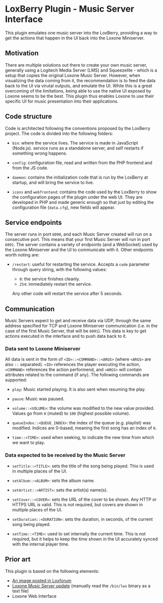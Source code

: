 # LoxBerry Plugin - Music Server Interface

This plugin emulates one music server into the LoxBerry, providing a way to get
the actions that happen in the UI back into the Loxone Miniserver.

## Motivation

There are multiple solutions out there to create your own music server,
generally using a Logitech Media Server (LMS) and Squeezelite - which is a
setup that copies the original Loxone Music Server. However, when visualizing
the data coming from it, the recommendation is to feed the data back to the UI
via virutal outputs, and emulate the UI. While this is a great overcoming of
the limitations, being able to use the native UI exposed by Loxone seems to be
the best. This plugin thus enables Loxone to use their specific UI for music
presentation into their applications.

## Code structure

Code is architected following the conventions proposed by the LoxBerry project.
The code is divided into the following folders:

- `bin`: where the service lives. The service is made in JavaScript (Node.js).
  service runs as a standalone server, and self restarts if something wrong
  happens.

- `config`: configuration file, read and written from the PHP frontend and from
  the JS code.

- `daemon`: contains the initialization code that is run by the LoxBerry at
  startup, and will bring the service to live.

- `icons` and `webfrontend`: contains the code used by the LoxBerry to show the
  configuration pages of the plugin under the web UI. They are developed in PHP
  and made generic enough so that just by editing the configuration file
  (`data.cfg`), new fields will appear.

## Service endpoints

The server runs in port `6090`, and each Music Server created will run on a
consecutive port. This means that your first Music Server will run in port
`6091`. The server contains a variety of endpoints (and a WebSocket) used by the
Loxone Miniserver and the UI to communicate with it. Other endpoints worth
noting are:

- `/restart`: useful for restarting the service. Accepts a `code` parameter
  through query string, with the following values:

  - `0`: the service finishes cleanly.
  - `254`: immediately restart the service.

  Any other code will restart the service after 5 seconds.

## Communication

Music Servers expect to get and receive data via UDP, through the same address
specified for TCP and Loxone Miniserver communication (i.e. in the case of the
first Music Server, that will be `6091`). This data is key to get actions
executed in the interface and to push data back to it.

### Data sent to Loxone Miniserver

All data is sent in the form of `<ID>::<COMMAND>::<ARGS>` (where `<ARGS>`
are also `::` separated). `<ID>` references the player executing the action,
`<COMMAND>` references the action performend, and `<ARGS>` will contain
attributes related to the command (if any). The following commands are
supported:

- `play`: Music started playing. It is also sent when resuming the play.

- `pause`: Music was paused.

- `volume::<VOLUME>`: the volume was modified to the new value provided. Values
  go from `0` (muted) to `100` (highest possible volume).

- `queueIndex::<QUEUE_INDEX>`: the index of the queue (e.g. playlist) was
  modified. Indices are 0-based, meaning the first song has an index of `0`.

- `time::<TIME>`: used when seeking, to indicate the new time from which we
  want to play.

### Data expected to be received by the Music Server

- `setTitle::<TITLE>`: sets the title of the song being played. This is used in
  multiple places of the UI.

- `setAlbum::<ALBUM>`: sets the album name.

- `setArtist::<ARTIST>`: sets the artist(s) name(s).

- `setCover::<COVER>`: sets the URL of the cover to be shown. Any HTTP or HTTPS
  URL is valid. This is not required, but covers are shown in multiple places
  of the UI.

- `setDuration::<DURATION>`: sets the duration, in seconds, of the current song
  being played.

- `setTime::<TIME>`: used to set internally the current time. This is not
  required, but it helps to keep the time shown in the UI accurately synced
  with the internal player time.

## Prior art

This plugin is based on the following elements:

- [An image posted in Loxforum](https://www.loxforum.com/forum/german/software-konfiguration-programm-und-visualisierung/23597-musikserver-protokoll?p=41938#post41938)
- [Loxone Music Server update](http://mediaupdate.loxone.com/updates/update022.tgz)
  (manually read the `/bin/lws` binary as a text file)
- Loxone Web Interface
